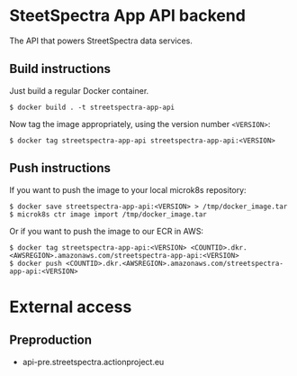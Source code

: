 # SteetSpectra App API backend

The API that powers StreetSpectra data services.

## Build instructions

Just build a regular Docker container.

```
$ docker build . -t streetspectra-app-api
```

Now tag the image appropriately, using the version number `<VERSION>`:

```
$ docker tag streetspectra-app-api streetspectra-app-api:<VERSION>
```

## Push instructions

If you want to push the image to your local microk8s repository:

```
$ docker save streetspectra-app-api:<VERSION> > /tmp/docker_image.tar
$ microk8s ctr image import /tmp/docker_image.tar

```

Or if you want to push the image to our ECR in AWS:

```
$ docker tag streetspectra-app-api:<VERSION> <COUNTID>.dkr.<AWSREGION>.amazonaws.com/streetspectra-app-api:<VERSION>
$ docker push <COUNTID>.dkr.<AWSREGION>.amazonaws.com/streetspectra-app-api:<VERSION>
```

# External access

## Preproduction
* api-pre.streetspectra.actionproject.eu
